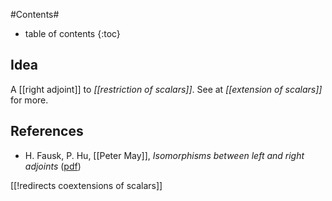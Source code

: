 
#Contents#
* table of contents
{:toc}

## Idea

A [[right adjoint]] to _[[restriction of scalars]]_. See at _[[extension of scalars]]_ for more.

## References

* H. Fausk, P. Hu, [[Peter May]], _Isomorphisms between left and right adjoints_ ([pdf](http://www.math.uiuc.edu/K-theory/0573/FormalFeb16.pdf))


[[!redirects coextensions of scalars]]
